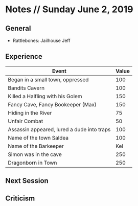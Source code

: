 # Notes // Sunday June 2, 2019

## General

* Rattlebones: Jailhouse Jeff

## Experience

|Event|Value|
|--|--|
|Began in a small town, oppressed|100|
|Bandits Cavern|100|
|Killed a Halfling with his Golem|150|
|Fancy Cave, Fancy Bookeeper (Max)|150|
|Hiding in the River|75|
|Unfair Combat|50|
|Assassin appeared, lured a dude into traps|100|
|Name of the town Saldea|100|
|Name of the Barkeeper|Kel|
|Simon was in the cave|250|
|Dragonborn in Town|250|

## Next Session

## Criticism